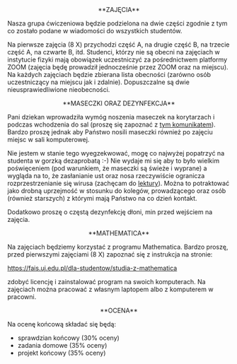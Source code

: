 <center>
**ZAJĘCIA**
</center>

Nasza grupa ćwiczeniowa będzie podzielona na dwie części
zgodnie z tym co zostało podane w wiadomości do wszystkich studentów.

Na pierwsze zajęcia (8 X) przychodzi część A, na drugie część B, 
na trzecie część A, na czwarte B, itd. Studenci, którzy nie są obecni 
na zajęciach w instytucie fizyki mają obowiązek uczestniczyć za 
pośrednictwem platformy ZOOM (zajęcia będę prowadził jednocześnie przez ZOOM oraz na miejscu). 
Na każdych zajęciach będzie zbierana lista obecności (zarówno osób uczestniczący 
na miejscu jak i zdalnie). Dopuszczalne są dwie nieusprawiedliwione nieobecności.

<center>
**MASECZKI ORAZ DEZYNFEKCJA**
</center>

Pani dziekan wprowadziła wymóg noszenia maseczek na korytarzach i podczas wchodzenia 
do sal (proszę się zapoznać z [tym komunikatem](https://fais.uj.edu.pl/documents/41628/144484288/komunikat_dziekana_20200917.pdf/464d30b7-cbdb-4415-816b-65a430770cf4)). Bardzo proszę jednak aby Państwo 
nosili maseczki również po zajęciu miejsc w sali komputerowej. 

Nie jestem w stanie tego wyegzekwować, mogę co najwyżej popatrzyć na studenta 
w gorzką dezaprobatą :-) Nie wydaje mi się aby to było wielkim poświęceniem 
(pod warunkiem, że maseczki są świeże i wyprane) a wygląda na to, że zasłanianie 
ust oraz nosa rzeczywiście ogranicza rozprzestrzenianie się wirusa (zachęcam 
do [lektury](https://informacje.pan.pl/images/2020/opracowanie-covid19-14-09-2020/ZrozumiecCovid19_opracowanie_PAN.pdf)). 
Można to potraktować jako drobną uprzejmość w stosunku do 
kolegów, prowadzącego oraz osób (również starszych) z którymi mają Państwo na co dzień kontakt. 

Dodatkowo proszę o częstą dezynfekcję dłoni, min przed wejściem na zajęcia.

<center>
**MATHEMATICA**
</center>

Na zajęciach będziemy korzystać z programu Mathematica. Bardzo proszę, 
przed pierwszymi zajęciami (8 X) zapoznać się z instrukcja na stronie:

<https://fais.uj.edu.pl/dla-studentow/studia-z-mathematica>

zdobyć licencję i zainstalować program na swoich komputerach. 
Na zajęciach można pracować z własnym laptopem albo z komputerem 
w pracowni. 

<center>
**OCENA**
</center>

Na ocenę końcową składać się będą:

- sprawdzian końcowy (30% oceny)
- zadania domowe (35% oceny)
- projekt końcowy (35% oceny)


